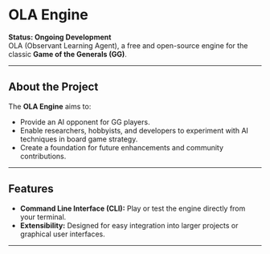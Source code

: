 # OLA Engine

**Status: Ongoing Development**  
OLA (Observant Learning Agent), a free and open-source engine for the classic **Game of the Generals (GG)**.

---

## About the Project

The **OLA Engine** aims to:
- Provide an AI opponent for GG players.
- Enable researchers, hobbyists, and developers to experiment with AI techniques in board game strategy.
- Create a foundation for future enhancements and community contributions.

---

## Features

- **Command Line Interface (CLI):** Play or test the engine directly from your terminal.
- **Extensibility:** Designed for easy integration into larger projects or graphical user interfaces.

---